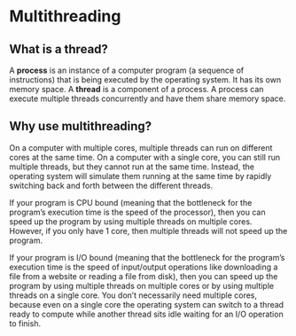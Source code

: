 # Multithreading

## What is a thread?

A **process** is an instance of a computer program (a sequence of instructions) that is being executed by the operating system. It has its own memory space. A **thread** is a component of a process. A process can execute multiple threads concurrently and have them share memory space.

## Why use multithreading?

On a computer with multiple cores, multiple threads can run on different cores at the same time. On a computer with a single core, you can still run multiple threads, but they cannot run at the same time. Instead, the operating system will simulate them running at the same time by rapidly switching back and forth between the different threads.

If your program is CPU bound (meaning that the bottleneck for the program’s execution time is the speed of the processor), then you can speed up the program by using multiple threads on multiple cores. However, if you only have 1 core, then multiple threads will not speed up the program.

If your program is I/O bound (meaning that the bottleneck for the program’s execution time is the speed of input/output operations like downloading a file from a website or reading a file from disk), then you can speed up the program by using multiple threads on multiple cores or by using multiple threads on a single core. You don’t necessarily need multiple cores, because even on a single core the operating system can switch to a thread ready to compute while another thread sits idle waiting for an I/O operation to finish.